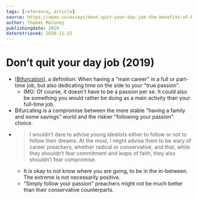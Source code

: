 ```yaml
---
tags: [reference, article]
source: https://aeon.co/essays/dont-quit-your-day-job-the-benefits-of-being-a-bifurcator
author: Thomas Maloney
publishingdate: 2019
dateretrieved: 2020-11-22
---
```


# Don’t quit your day job (2019)

- [[Bifurcation]], a definition: When having a "main career" in a full or part-time job, but also dedicating time on the side to your "true passion". 
  - IMO: Of course, it doesn't have to be a passion per se. It could also be something you would rather be doing as a main activity than your full-time job.
- Bifurcating is a compromise between the more stable "having a family and some savings" world and the riskier "following your passion" choice.
-  > I wouldn’t dare to advise young idealists either to follow or not to follow their dreams. At the most, I might advise them to be wary of career preachers, whether radical or conservative, and that, while they shouldn’t fear commitment and leaps of faith, they also shouldn’t fear compromise.
   -  It is okay to not know where you are going, to be in the in-between. The extreme is not necessarily positive.
   -  "Simply follow your passion" preachers might not be much better than their conservative counterparts.


[//begin]: # "Autogenerated link references for markdown compatibility"
[Bifurcation]: ../3-literature/bifurcation "Bifurcation"
[//end]: # "Autogenerated link references"